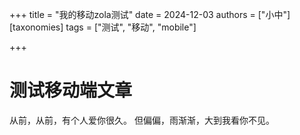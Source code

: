 +++
title = "我的移动zola测试"
date = 2024-12-03
authors = ["小中"]
[taxonomies]
tags = ["测试", "移动", "mobile"]

+++

# 测试移动端文章

从前，从前，有个人爱你很久。
但偏偏，雨渐渐，大到我看你不见。
